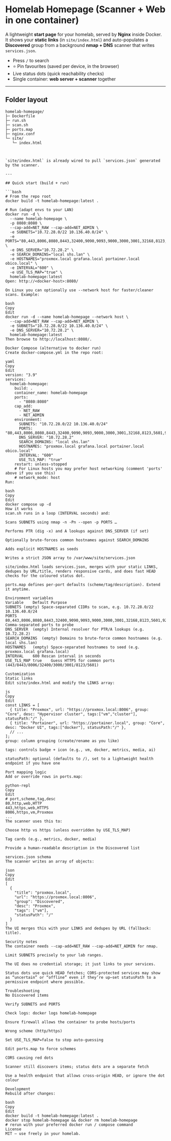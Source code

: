 # Homelab Homepage (Scanner + Web in one container)

A lightweight **start page** for your homelab, served by **Nginx** inside Docker.  
It shows your **static links** (in `site/index.html`) and auto-populates a **Discovered** group from a background **nmap + DNS** scanner that writes `services.json`.

- Press `/` to search  
- ⭐ Pin favourites (saved per device, in the browser)  
- Live status dots (quick reachability checks)  
- Single container: **web server + scanner** together  

---

## Folder layout

```text
homelab-homepage/
├─ Dockerfile
├─ run.sh
├─ scan.sh
├─ ports.map
├─ nginx.conf
└─ site/
   └─ index.html



`site/index.html` is already wired to pull `services.json` generated by the scanner.

---

## Quick start (build + run)

```bash
# From the repo root
docker build -t homelab-homepage:latest .

# Run (adapt envs to your LAN)
docker run -d \
  --name homelab-homepage \
  -p 8080:8080 \
  --cap-add=NET_RAW --cap-add=NET_ADMIN \
  -e SUBNETS="10.72.28.0/22 10.136.40.0/24" \
  -e PORTS="80,443,8006,8080,8443,32400,9090,9093,9000,3000,3001,32168,8123,5601,9200" \
  -e DNS_SERVER="10.72.28.2" \
  -e SEARCH_DOMAINS="local shs.lan" \
  -e HOSTNAMES="proxmox.local grafana.local portainer.local obico.local" \
  -e INTERVAL="600" \
  -e USE_TLS_MAP="true" \
  homelab-homepage:latest
Open: http://<docker-host>:8080/

On Linux you can optionally use --network host for faster/cleaner scans. Example:

bash
Copy
Edit
docker run -d --name homelab-homepage --network host \
  --cap-add=NET_RAW --cap-add=NET_ADMIN \
  -e SUBNETS="10.72.28.0/22 10.136.40.0/24" \
  -e DNS_SERVER="10.72.28.2" \
  homelab-homepage:latest
Then browse to http://localhost:8080/.

Docker Compose (alternative to docker run)
Create docker-compose.yml in the repo root:

yaml
Copy
Edit
version: "3.9"
services:
  homelab-homepage:
    build: .
    container_name: homelab-homepage
    ports:
      - "8080:8080"
    cap_add:
      - NET_RAW
      - NET_ADMIN
    environment:
      SUBNETS: "10.72.28.0/22 10.136.40.0/24"
      PORTS: "80,443,8006,8080,8443,32400,9090,9093,9000,3000,3001,32168,8123,5601,9200"
      DNS_SERVER: "10.72.28.2"
      SEARCH_DOMAINS: "local shs.lan"
      HOSTNAMES: "proxmox.local grafana.local portainer.local obico.local"
      INTERVAL: "600"
      USE_TLS_MAP: "true"
    restart: unless-stopped
    # For Linux hosts you may prefer host networking (comment 'ports' above if you use this)
    # network_mode: host
Run:

bash
Copy
Edit
docker compose up -d
How it works
scan.sh runs in a loop (INTERVAL seconds) and:

Scans SUBNETS using nmap -n -Pn --open -p PORTS …

Performs PTR (dig -x) and A lookups against DNS_SERVER (if set)

Optionally brute-forces common hostnames against SEARCH_DOMAINS

Adds explicit HOSTNAMES as seeds

Writes a strict JSON array to /var/www/site/services.json

site/index.html loads services.json, merges with your static LINKS, dedupes by URL/title, renders responsive cards, and does fast HEAD checks for the coloured status dot.

ports.map defines per-port defaults (scheme/tag/description). Extend it anytime.

Environment variables
Variable	Default	Purpose
SUBNETS	(empty)	Space-separated CIDRs to scan, e.g. 10.72.28.0/22 10.136.40.0/24
PORTS	80,443,8006,8080,8443,32400,9090,9093,9000,3000,3001,32168,8123,5601,9200	Comma-separated ports to probe
DNS_SERVER	(empty)	Internal resolver for PTR/A lookups (e.g. 10.72.28.2)
SEARCH_DOMAINS	(empty)	Domains to brute-force common hostnames (e.g. local shs.lan)
HOSTNAMES	(empty)	Space-separated hostnames to seed (e.g. proxmox.local grafana.local)
INTERVAL	600	Rescan interval in seconds
USE_TLS_MAP	true	Guess HTTPS for common ports (443/8443/8006/32400/3000/3001/8123/5601)

Customization
Static links
Edit site/index.html and modify the LINKS array:

js
Copy
Edit
const LINKS = [
  { title: "Proxmox", url: "https://proxmox.local:8006", group: "Core", desc: "Hypervisor cluster", tags:["vm","cluster"], statusPath:"/" },
  { title: "Portainer", url: "https://portainer.local", group: "Core", desc: "Docker UI", tags:["docker"], statusPath:"/" },
  // ...
];
group: column grouping (create/rename as you like)

tags: controls badge + icon (e.g., vm, docker, metrics, media, ai)

statusPath: optional (defaults to /), set to a lightweight health endpoint if you have one

Port mapping logic
Add or override rows in ports.map:

python-repl
Copy
Edit
# port,scheme,tag,desc
80,http,web,HTTP
443,https,web,HTTPS
8006,https,vm,Proxmox
...
The scanner uses this to:

Choose http vs https (unless overridden by USE_TLS_MAP)

Tag cards (e.g., metrics, docker, media)

Provide a human-readable description in the Discovered list

services.json schema
The scanner writes an array of objects:

json
Copy
Edit
[
  {
    "title": "proxmox.local",
    "url": "https://proxmox.local:8006",
    "group": "Discovered",
    "desc": "Proxmox",
    "tags": ["vm"],
    "statusPath": "/"
  }
]
The UI merges this with your LINKS and dedupes by URL (fallback: title).

Security notes
The container needs --cap-add=NET_RAW --cap-add=NET_ADMIN for nmap.

Limit SUBNETS precisely to your lab ranges.

The UI does no credential storage; it just links to your services.

Status dots use quick HEAD fetches; CORS-protected services may show as “uncertain” or “offline” even if they’re up—set statusPath to a permissive endpoint where possible.

Troubleshooting
No Discovered items

Verify SUBNETS and PORTS

Check logs: docker logs homelab-homepage

Ensure firewall allows the container to probe hosts/ports

Wrong scheme (http/https)

Set USE_TLS_MAP=false to stop auto-guessing

Edit ports.map to force schemes

CORS causing red dots

Scanner still discovers items; status dots are a separate fetch

Use a health endpoint that allows cross-origin HEAD, or ignore the dot colour

Development
Rebuild after changes:

bash
Copy
Edit
docker build -t homelab-homepage:latest .
docker stop homelab-homepage && docker rm homelab-homepage
# rerun with your preferred docker run / compose command
License
MIT — use freely in your homelab.